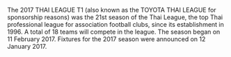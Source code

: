 The 2017 THAI LEAGUE T1 (also known as the TOYOTA THAI LEAGUE for sponsorship reasons) was the 21st season of the Thai League, the top Thai professional league for association football clubs, since its establishment in 1996. A total of 18 teams will compete in the league. The season began on 11 February 2017. Fixtures for the 2017 season were announced on 12 January 2017.
